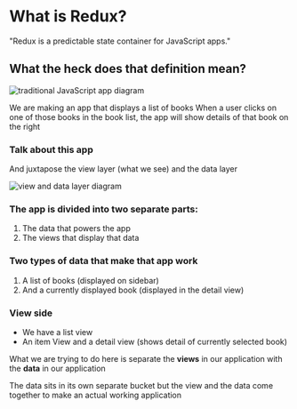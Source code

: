 # What is Redux?
"Redux is a predictable state container for JavaScript apps."

## What the heck does that definition mean?
![traditional JavaScript app diagram](https://i.imgur.com/tR84QKA.png)

We are making an app that displays a list of books
When a user clicks on one of those books in the book list, the app will show details of that book on the right

### Talk about this app
And juxtapose the view layer (what we see) and the data layer

![view and data layer diagram](https://i.imgur.com/eYWtWu7.png)

### The app is divided into two separate parts:

1. The data that powers the app
2. The views that display that data

### Two types of data that make that app work
1. A list of books (displayed on sidebar)
2. And a currently displayed book (displayed in the detail view)

### View side
* We have a list view
* An item View and a detail view (shows detail of currently selected book)

What we are trying to do here is separate the **views** in our application with the **data** in our application

The data sits in its own separate bucket but the view and the data come together to make an actual working application
